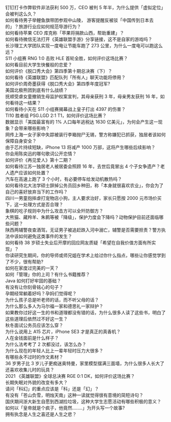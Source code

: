 钉钉打卡作弊软件非法获利 500 万，CEO 被判 5 年半，为什么提供「虚拟定位」会被判这么久？  
如何看待男子举鲤鱼旗带团参观中山陵， 游客提醒反被驳「中国传到日本去的」？旅游行业应如何规范导游行为？  
如何看待苹果 CEO 库克称「苹果将捐款山西，帮助重建」？  
如何看待微信无法打开《英雄联盟手游》分享链接，这不是自家的游戏吗？  
长沙理工大学团队实现一度电让节能车跑了 273 公里，为什么一度电可以跑这么远？  
S11 小组赛 RNG 1:0 击败 HLE 首轮全胜，如何评价这场比赛？  
如何看目前大学生快餐般的恋爱？  
如何评价《脱口秀大会》第四季第十期总决赛（下）？  
如何看待《英雄联盟》匹配队列「所有人」聊天功能将停用？  
如何评价周奇墨获得《脱口秀大会》第四季年度冠军?  
美国北极熊团到底有什么战绩？  
抚顺受虐女童撤销生母监护权案宣判，其母亲获刑 3 年，母亲男友获刑 16 年，如何看待这一结果？  
如何看待小天在 S11 小组赛揭幕战上皇子打出 4397 的伤害？  
TI10 胜者组 PSG.LGD 2:1 T1，如何评价这场比赛？  
数据显示「美国最富有的 1% 人口每年逃税达 1630 亿美元」，为何会产生这一现象？会带来哪些影响？  
网传上海一女子家中失踪被装行李箱抛尸无锡，警方称嫌犯已抓获，独居者该如何保障自身安全？  
由于芯片持续短缺，iPhone 13 将减产 1000 万部，这将产生哪些后续影响？  
你会用陈奕迅的哪句歌词公开恋情？  
如何评价《再见爱人》第十二期？  
如何看待江苏一独居老人被居委会照顾 16 年，去世后竟冒出 4 个子女争遗产？老人遗产应该如何处置？  
汽车在高速上跑了 3 个小时，有必要停车给发动机散热吗？  
如何看待北大法学硕士辞掉公务员回乡种田，称「本身就很喜欢农业」，你会为了自己的喜好放弃当下的工作吗？  
四川一男童抱摔虐打宠物店小狗，主人要求治好，家长只愿按 2000 元市场价买下，这一处理方式是否合理？  
象棋的吃子规则中为什么攻击方可以全歼防御方？  
大熊猫、藏羚羊、朱鹮等被「降级」，保护力度会下降吗？动物保护目前还面临哪些问题？  
陕西两辅警夜查酒驾，无证男子被追赶跌入河中溺亡，辅警是否需要担责？警方执法中该如何避免这类事件的发生？  
如何看待 38 岁硕士失业后开摩的回应网友质疑「希望在自我价值方面有所实现」？  
你读研究生期间，你的导师或师兄姐在学术上给过你什么指点，哪些让你感觉学到了不少，很有帮助?  
如何在家度过完美的一天？  
如何「管理」你的上司？有什么书籍推荐？  
Java 如何打好牢固的基础？  
有没有让你刻骨铭心的句子？  
孕期经常躺着好吗？孕妈们觉得呢？  
为什么孩子总是听老师的话，而不听父母的话？  
为什么那么多人为马尔福一家和德思礼一家辩护？  
如果教你过好这一生的书和道理都没有错的话，为什么很多人读了这些书，明白了这些道理后依然过不好这一生？  
秋冬面试公务员应该怎么穿？  
为什么说用上 A15 芯片，iPhone SE3 才是真正的真香机？  
人在金钱面前是什么样子？  
为什么法考考了 2 次都没过，该怎么办？  
为什么现在的年轻人比上一辈年轻时压力大很多？  
有哪些永不过时的作文素材？  
36 岁男子比 3 岁儿子更痴迷奥特曼，家里模型摆满三面墙，为什么很多人长大了还喜欢收集儿时的玩具？  
2021 《英雄联盟》全球总决赛 RGE 0:1 DK，如何评价这场比赛？  
长期失眠对外貌的改变有多大？  
请问「科幻」的重点应该是「科」还是「幻」？  
有没有「苍山负雪，明烛天南」这种一读就觉得很有意境的简短诗句？  
国庆期间浙大新生自愿到西湖捡垃圾，这种大学生志愿活动有哪些积极的意义？  
如何以「皇帝就是个疯子，他竟然........」为开头写一个故事?  
拥有执念是人生之喜还是人生之悲？  
